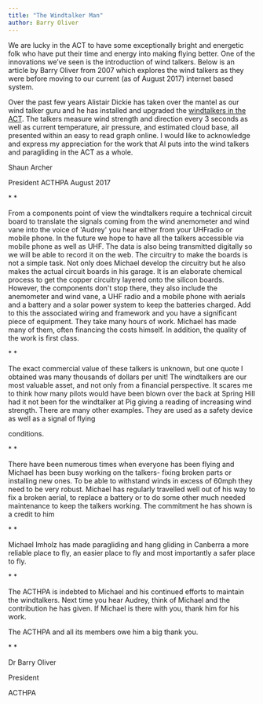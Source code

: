 ```yaml
---
title: "The Windtalker Man"
author: Barry Oliver
---
```


We are lucky in the ACT to have some exceptionally bright and energetic folk who have put their time and energy into making flying better.
One of the innovations we’ve seen is the introduction of wind talkers.
Below is an article by Barry Oliver from 2007 which explores the wind talkers as they were before moving to our current (as of August 2017) internet based system.

Over the past few years Alistair Dickie has taken over the mantel as our wind talker guru and he has installed and upgraded the [windtalkers in the ACT](http://freeflightwx.com/acthpa).
The talkers measure wind strength and direction every 3 seconds as well as current temperature, air pressure, and estimated cloud base, all presented within an easy to read graph online.
I would like to acknowledge and express my appreciation for the work that Al puts into the wind talkers and paragliding in the ACT as a whole.

Shaun Archer

President ACTHPA August 2017

* *

From a components point of view the windtalkers require a technical
circuit board to translate the signals coming from the wind anemometer
and wind vane into the voice of 'Audrey' you hear either from your
UHFradio or mobile phone. In the future we hope to have all the talkers
accessible via mobile phone as well as UHF. The data is also being
transmitted digitally so we will be able to record it on the web. The
circuitry to make the boards is not a simple task. Not only does Michael
develop the circuitry but he also makes the actual circuit boards in his
garage. It is an elaborate chemical process to get the copper circuitry
layered onto the silicon boards. However, the components don't stop
there, they also include the anemometer and wind vane, a UHF radio and a
mobile phone with aerials and a battery and a solar power system to keep
the batteries charged. Add to this the associated wiring and framework
and you have a significant piece of equipment. They take many hours of
work. Michael has made many of them, often financing the costs himself.
In addition, the quality of the work is first class.

* *

The exact commercial value of these talkers is unknown, but one quote I
obtained was many thousands of dollars per unit! The windtalkers are our
most valuable asset, and not only from a financial perspective. It
scares me to think how many pilots would have been blown over the back
at Spring Hill had it not been for the windtalker at Pig giving a
reading of increasing wind strength. There are many other examples. They
are used as a safety device as well as a signal of flying

conditions.

* *

There have been numerous times when everyone has been flying and Michael
has been busy working on the talkers- fixing broken parts or installing
new ones. To be able to withstand winds in excess of 60mph they need to
be very robust. Michael has regularly travelled well out of his way to
fix a broken aerial, to replace a battery or to do some other much
needed maintenance to keep the talkers working. The commitment he has
shown is a credit to him

* *

Michael Imholz has made paragliding and hang gliding in Canberra a more
reliable place to fly, an easier place to fly and most importantly a
safer place to fly.

* *

The ACTHPA is indebted to Michael and his continued efforts to maintain
the windtalkers. Next time you hear Audrey, think of Michael and the
contribution he has given. If Michael is there with you, thank him for
his work.

The ACTHPA and all its members owe him a big thank you.

* *

Dr Barry Oliver

President

ACTHPA
